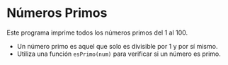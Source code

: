 # Números Primos

Este programa imprime todos los números primos del 1 al 100.

- Un número primo es aquel que solo es divisible por 1 y por sí mismo.
- Utiliza una función `esPrimo(num)` para verificar si un número es primo.
